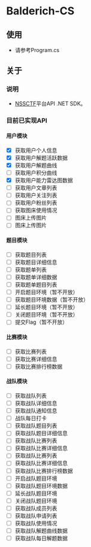 # Balderich-CS

## 使用

- 请参考Program.cs

## 关于

### 说明

- [NSSCTF](https://www.ctfer.vip/)平台API .NET SDK。

### 目前已实现API

#### 用户模块

- [x] 获取用户个人信息
- [x] 获取用户解题活跃数据
- [x] 获取用户解题曲线
- [ ] 获取用户积分曲线
- [x] 获取用户能力雷达图数据
- [ ] 获取用户文章列表
- [ ] 获取用户关注列表
- [ ] 获取用户粉丝列表
- [ ] 获取图床使用情况
- [ ] 图床上传图片
- [ ] 图床上传图片

#### 题目模块

- [ ] 获取题目列表
- [ ] 获取题目详细信息
- [ ] 获取题单列表
- [ ] 获取题单详细数据
- [ ] 获取题单题目列表
- [ ] 开启题目环境（暂不开放）
- [ ] 获取题目环境数据（暂不开放）
- [ ] 延长题目环境（暂不开放）
- [ ] 关闭题目环境（暂不开放）
- [ ] 提交Flag（暂不开放）

#### 比赛模块

- [ ] 获取比赛列表
- [ ] 获取比赛详细信息
- [ ] 获取比赛排行榜数据

#### 战队模块

- [ ] 获取战队列表
- [ ] 获取战队详细信息
- [ ] 获取战队通知信息
- [ ] 战队每日打卡
- [ ] 获取战队题目列表
- [ ] 获取战队题目详细信息
- [ ] 获取战队比赛列表
- [ ] 获取战队比赛详细信息
- [ ] 获取战队比赛列表
- [ ] 获取战队比赛详细信息
- [ ] 获取战队比赛排行榜数据
- [ ] 开启战队题目环境
- [ ] 获取战队题目环境数据
- [ ] 延长战队题目环境
- [ ] 关闭战队题目环境
- [ ] 获取战队成员列表
- [ ] 获取战队申请列表
- [ ] 获取战队使用情况
- [ ] 获取战队解题曲线数据
- [ ] 获取战队每日解题数据